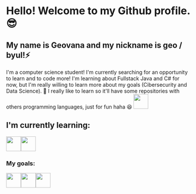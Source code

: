 # Hello! Welcome to my Github profile. :sunglasses:
## My name is Geovana and my nickname is geo / byul!⚡
I'm a computer science student! I'm currently searching for an opportunity to learn and to code more! I'm learning about Fullstack Java  and C# for now, but I'm really willing to learn more about my goals (Cibersecurity and Data Science). :rocket:
I really like to learn so it'll have some repositories with others programming languages, just for fun haha :laughing: <img src="https://cdn.jsdelivr.net/gh/devicons/devicon@latest/icons/go/go-original.svg" width="40" height="40"/>
          


<h2>I'm currently learning:</h2>
<img src="https://cdn.jsdelivr.net/gh/devicons/devicon@latest/icons/java/java-original-wordmark.svg" width="40" height="40"/><img src="https://cdn.jsdelivr.net/gh/devicons/devicon@latest/icons/csharp/csharp-original.svg" width="40" height="40"/>

<h3>My goals: </h3>
<img src="https://cdn.jsdelivr.net/gh/devicons/devicon@latest/icons/go/go-original.svg" width="40" height="40"/><img src="https://cdn.jsdelivr.net/gh/devicons/devicon@latest/icons/javascript/javascript-original.svg"width="40" height="40" /><img src="https://cdn.jsdelivr.net/gh/devicons/devicon@latest/icons/python/python-original.svg"width="40" height="40"  />
          
          
